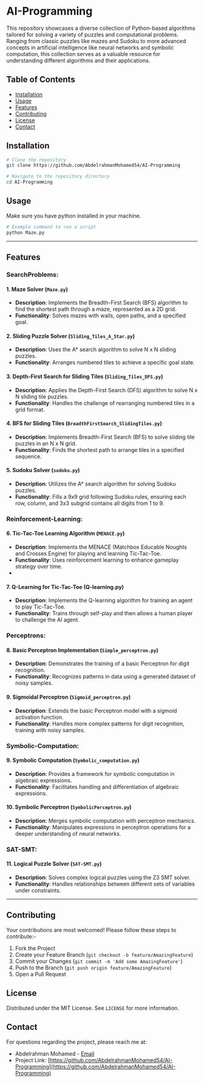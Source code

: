 # AI-Programming

This repository showcases a diverse collection of Python-based algorithms tailored for solving a variety of puzzles and computational problems. Ranging from classic puzzles like mazes and Sudoku to more advanced concepts in artificial intelligence like neural networks and symbolic computation, this collection serves as a valuable resource for understanding different algorithms and their applications.

## Table of Contents

- [Installation](#installation)
- [Usage](#usage)
- [Features](#features)
- [Contributing](#contributing)
- [License](#license)
- [Contact](#contact)

## Installation

```bash
# Clone the repository
git clone https://github.com/AbdelrahmanMohamed54/AI-Programming

# Navigate to the repository directory
cd AI-Programming
```

## Usage

Make sure you have python installed in your machine.

```bash
# Example command to run a script
python Maze.py
```

---

## Features

### SearchProblems:

#### 1. Maze Solver (`Maze.py`)
   - **Description**: Implements the Breadth-First Search (BFS) algorithm to find the shortest path through a maze, represented as a 2D grid.
   - **Functionality**: Solves mazes with walls, open paths, and a specified goal.
  
#### 2. Sliding Puzzle Solver (`Sliding_Tiles_A_Star.py`)
   - **Description**: Uses the A* search algorithm to solve N x N sliding puzzles.
   - **Functionality**: Arranges numbered tiles to achieve a specific goal state.

#### 3. Depth-First Search for Sliding Tiles (`Sliding_Tiles_DFS.py`)
   - **Description**: Applies the Depth-First Search (DFS) algorithm to solve N x N sliding tile puzzles.
   - **Functionality**: Handles the challenge of rearranging numbered tiles in a grid format.

#### 4. BFS for Sliding Tiles (`BreadthFirstSearch_SlidingTiles.py`)
   - **Description**: Implements Breadth-First Search (BFS) to solve sliding tile puzzles in an N x N grid.
   - **Functionality**: Finds the shortest path to arrange tiles in a specified sequence.

#### 5. Sudoku Solver (`sudoku.py`)
   - **Description**: Utilizes the A* search algorithm for solving Sudoku puzzles.
   - **Functionality**: Fills a 9x9 grid following Sudoku rules, ensuring each row, column, and 3x3 subgrid contains all digits from 1 to 9.

### Reinforcement-Learning: 

#### 6. Tic-Tac-Toe Learning Algorithm (`MENACE.py`)
   - **Description**: Implements the MENACE (Matchbox Educable Noughts and Crosses Engine) for playing and learning Tic-Tac-Toe.
   - **Functionality**: Uses reinforcement learning to enhance gameplay strategy over time.
   - 
#### 7. Q-Learning for Tic-Tac-Toe (Q-learning.py)
   - **Description**: Implements the Q-learning algorithm for training an agent to play Tic-Tac-Toe.
   - **Functionality**: Trains through self-play and then allows a human player to challenge the AI agent.

### Perceptrons:

#### 8. Basic Perceptron Implementation (`Simple_perceptron.py`)
   - **Description**: Demonstrates the training of a basic Perceptron for digit recognition.
   - **Functionality**: Recognizes patterns in data using a generated dataset of noisy samples.

#### 9. Sigmoidal Perceptron (`Sigmoid_perceptron.py`)
   - **Description**: Extends the basic Perceptron model with a sigmoid activation function.
   - **Functionality**: Handles more complex patterns for digit recognition, training with noisy samples.

### Symbolic-Computation:

#### 9. Symbolic Computation (`Symbolic_computation.py`)
   - **Description**: Provides a framework for symbolic computation in algebraic expressions.
   - **Functionality**: Facilitates handling and differentiation of algebraic expressions.

#### 10. Symbolic Perceptron (`SymbolicPerceptron.py`)
   - **Description**: Merges symbolic computation with perceptron mechanics.
   - **Functionality**: Manipulates expressions in perceptron operations for a deeper understanding of neural networks.

### SAT-SMT:

#### 11. Logical Puzzle Solver (`SAT-SMT.py`)
   - **Description**: Solves complex logical puzzles using the Z3 SMT solver.
   - **Functionality**: Handles relationships between different sets of variables under constraints.

---

## Contributing

Your contributions are most welcomed! Please follow these steps to contribute:-

1. Fork the Project
2. Create your Feature Branch (`git checkout -b feature/AmazingFeature`)
3. Commit your Changes (`git commit -m 'Add some AmazingFeature'`)
4. Push to the Branch (`git push origin feature/AmazingFeature`)
5. Open a Pull Request

## License

Distributed under the MIT License. See `LICENSE` for more information.

## Contact

For questions regarding the project, please reach me at:

- Abdelrahman Mohamed - [Email](mailto:budimohamed572@gmail.com)
- Project Link: [https://github.com/AbdelrahmanMohamed54/AI-Programming](https://github.com/AbdelrahmanMohamed54/AI-Programming)

